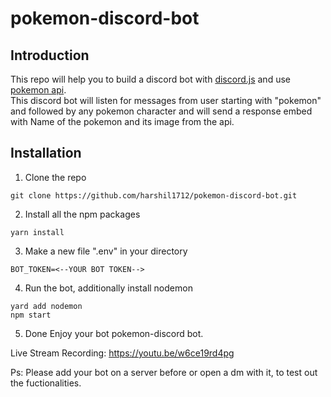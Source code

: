 # pokemon-discord-bot
## Introduction
This repo will help you to build a discord bot with [discord.js](https://discord.js.org/#/docs/main/stable/general/welcome) and use [pokemon api](https://pokeapi.co/). </br>
This discord bot will listen for messages from user starting with "pokemon" and followed by any pokemon character and will send a response embed with Name of the pokemon and its image from the api.

## Installation
1. Clone the repo
```cli
git clone https://github.com/harshil1712/pokemon-discord-bot.git
```
2. Install all the npm packages
```cli
yarn install
```
3. Make a new file ".env" in your directory
```env
BOT_TOKEN=<--YOUR BOT TOKEN-->
```
4. Run the bot, additionally install nodemon 
```cli
yard add nodemon
npm start
```
5. Done Enjoy your bot pokemon-discord bot.

Live Stream Recording:
https://youtu.be/w6ce19rd4pg

Ps: Please add your bot on a server before or open a dm with it, to test out the fuctionalities.
